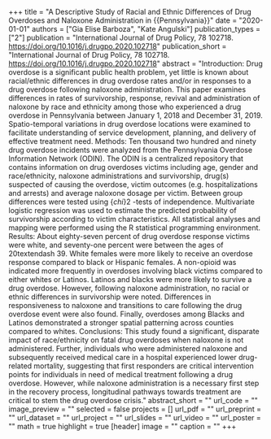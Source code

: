 +++
title = "A Descriptive Study of Racial and Ethnic Differences of Drug Overdoses and Naloxone Administration in {{Pennsylvania}}"
date = "2020-01-01"
authors = ["Gia Elise Barboza", "Kate Angulski"]
publication_types = ["2"]
publication = "International Journal of Drug Policy, 78 102718. https://doi.org/10.1016/j.drugpo.2020.102718"
publication_short = "International Journal of Drug Policy, 78 102718. https://doi.org/10.1016/j.drugpo.2020.102718"
abstract = "Introduction: Drug overdose is a significant public health problem, yet little is known about racial/ethnic differences in drug overdose rates and/or in responses to a drug overdose following naloxone administration. This paper examines differences in rates of survivorship, response, revival and administration of naloxone by race and ethnicity among those who experienced a drug overdose in Pennsylvania between January 1, 2018 and December 31, 2019. Spatio-temporal variations in drug overdose locations were examined to facilitate understanding of service development, planning, and delivery of effective treatment need. Methods: Ten thousand two hundred and ninety drug overdose incidents were analyzed from the Pennsylvania Overdose Information Network (ODIN). The ODIN is a centralized repository that contains information on drug overdoses victims including age, gender and race/ethnicity, naloxone administrations and survivorship, drug(s) suspected of causing the overdose, victim outcomes (e.g. hospitalizations and arrests) and average naloxone dosage per victim. Between group differences were tested using {$chi$}2 -tests of independence. Multivariate logistic regression was used to estimate the predicted probability of survivorship according to victim characteristics. All statistical analyses and mapping were performed using the R statistical programming environment. Results: About eighty-seven percent of drug overdose response victims were white, and seventy-one percent were between the ages of 20textendash 39. White females were more likely to receive an overdose response compared to black or Hispanic females. A non-opioid was indicated more frequently in overdoses involving black victims compared to either whites or Latinos. Latinos and blacks were more likely to survive a drug overdose. However, following naloxone administration, no racial or ethnic differences in survivorship were noted. Differences in responsiveness to naloxone and transitions to care following the drug overdose event were also found. Finally, overdoses among Blacks and Latinos demonstrated a stronger spatial patterning across counties compared to whites. Conclusions: This study found a significant, disparate impact of race/ethnicity on fatal drug overdoses when naloxone is not administered. Further, individuals who were administered naloxone and subsequently received medical care in a hospital experienced lower drug-related mortality, suggesting that first responders are critical intervention points for individuals in need of medical treatment following a drug overdose. However, while naloxone administration is a necessary first step in the recovery process, longitudinal pathways towards treatment are critical to stem the drug overdose crisis."
abstract_short = ""
url_code = ""
image_preview = ""
selected = false
projects = []
url_pdf = ""
url_preprint = ""
url_dataset = ""
url_project = ""
url_slides = ""
url_video = ""
url_poster = ""
math = true
highlight = true
[header]
image = ""
caption = ""
+++

